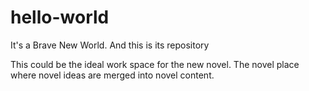 # hello-world
It's a Brave New World. And this is its repository

This could be the ideal work space for the new novel. The novel place where novel ideas are merged into novel content.
